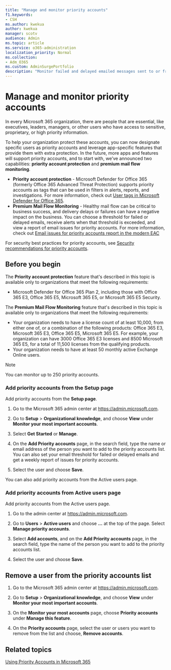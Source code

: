 ```yaml
---
title: "Manage and monitor priority accounts"
f1.keywords:
- CSH
ms.author: kwekua
author: kwekua
manager: scotv
audience: Admin
ms.topic: article
ms.service: o365-administration
localization_priority: Normal
ms.collection:
- Adm_O365
ms.custom: AdminSurgePortfolio
description: "Monitor failed and delayed emailed messages sent to or from accounts who have high business impact."
---
```


# Manage and monitor priority accounts

In every Microsoft 365 organization, there are people that are essential, like executives, leaders, managers, or other users who have access to sensitive, proprietary, or high priority information.

To help your organization protect these accounts, you can now designate specific users as priority accounts and leverage app-specific features that provide them with extra protection. In the future, more apps and features will support priority accounts, and to start with, we’ve announced two capabilities: **priority account protection** and **premium mail flow monitoring**.

- **Priority account protection** - Microsoft Defender for Office 365 (formerly Office 365 Advanced Threat Protection) supports priority accounts as tags that can be used in filters in alerts, reports, and investigations. For more information, check out [User tags in Microsoft Defender for Office 365](../../security/office-365-security/user-tags.md).
- **Premium Mail Flow Monitoring** - Healthy mail flow can be critical to business success, and delivery delays or failures can have a negative impact on the business. You can choose a threshold for failed or delayed emails, receive alerts when that threshold is exceeded, and view a report of email issues for priority accounts. For more information, check out [Email issues for priority accounts report in the modern EAC](/exchange/monitoring/mail-flow-reports/mfr-email-issues-for-priority-accounts-report)

For security best practices for priority accounts, see [Security recommendations for priority accounts](../../security/office-365-security/security-recommendations-for-priority-accounts.md).

## Before you begin

The **Priority account protection** feature that's described in this topic is available only to organizations that meet the following requirements:

- Microsoft Defender for Office 365 Plan 2, including those with Office 365 E3, Office 365 E5, Microsoft 365 E5, or Microsoft 365 E5 Security.

The **Premium Mail Flow Monitoring** feature that's described in this topic is available only to organizations that meet the following requirements:

- Your organization needs to have a license count of at least 10,000, from either one of, or a combination of the following products: Office 365 E3, Microsoft 365 E3, Office 365 E5, Microsoft 365 E5. For example, your organization can have 3000 Office 365 E3 licenses and 8500 Microsoft 365 E5, for a total of 11,500 licenses from the qualifying products.
- Your organization needs to have at least 50 monthly active Exchange Online users.

> [!NOTE]
> You can monitor up to 250 priority accounts.

### Add priority accounts from the Setup page

Add priority accounts from the **Setup page**.

1. Go to the Microsoft 365 admin center at <a href="https://go.microsoft.com/fwlink/p/?linkid=2024339" target="_blank">https://admin.microsoft.com</a>.

2. Go to **Setup** > **Organizational knowledge**, and choose **View** under **Monitor your most important accounts**.

3. Select **Get Started** or **Manage**.

4. On the **Add Priority accounts** page, in the search field, type the name or email address of the person you want to add to the priority accounts list. You can also set your email threshold for failed or delayed emails and get a weekly report of issues for priority accounts.

5. Select the user and choose **Save**.

You can also add priority accounts from the Active users page.

### Add priority accounts from Active users page

Add priority accounts from the Active users page.

1. Go to the admin center at <a href="https://go.microsoft.com/fwlink/p/?linkid=2024339" target="_blank">https://admin.microsoft.com</a>.

2. Go to **Users** > **Active users** and choose **...** at the top of the page. Select **Manage priority accounts**.

3. Select **Add accounts**, and on the **Add Priority accounts** page, in the search field, type the name of the person you want to add to the priority accounts list.

4. Select the user and choose **Save**.

## Remove a user from the priority accounts list

1. Go to the Microsoft 365 admin center at <a href="https://go.microsoft.com/fwlink/p/?linkid=2024339" target="_blank">https://admin.microsoft.com</a>.

2. Go to **Setup** > **Organizational knowledge**, and choose **View** under **Monitor your most important accounts**.

3. On the **Monitor your most accounts** page, choose **Priority accounts** under **Manage this feature**.

4. On the **Priority accounts** page, select the user or users you want to remove from the list and choose, **Remove accounts**.

## Related topics

[Using Priority Accounts in Microsoft 365](https://techcommunity.microsoft.com/t5/microsoft-365-blog/using-priority-accounts-in-microsoft-365/ba-p/1873314)